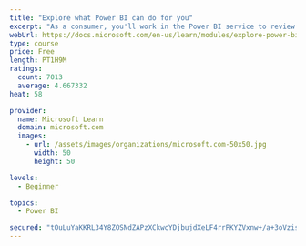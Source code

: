 ```yaml
---
title: "Explore what Power BI can do for you"
excerpt: "As a consumer, you'll work in the Power BI service to review and interact with content that has been shared with you. This module provides the foundational information that you need to work effectively in the Power BI service."
webUrl: https://docs.microsoft.com/en-us/learn/modules/explore-power-bi-service/
type: course
price: Free
length: PT1H9M
ratings:
  count: 7013
  average: 4.667332
heat: 58

provider:
  name: Microsoft Learn
  domain: microsoft.com
  images:
    - url: /assets/images/organizations/microsoft.com-50x50.jpg
      width: 50
      height: 50

levels:
  - Beginner

topics:
  - Power BI

secured: "tOuLuYaKKRL34Y8ZOSNdZAPzXCkwcYDjbujdXeLF4rrPKYZVxnw+/a+3oVzislexSzbTb0vbJKzccdMsMMo8Fkr7ZJPLl7mFfPLZI72Jov0r4N6CniOgAiJ5Tj0+Mwr1cAuZ+GFyav85kPgSx1ogWJRjcf4u60Utmd7Rt65c+66rdVOqYJJjeI+C0ELAYMtCBBzcG1mzngP1SO0cSHZT03I9sT9X9gPOHux2wNfa8m1dnKG1ZwHywATSRLpQBbqZC48zoQHGIFkJ6FPNTQZZ2NgteT1aWPTrEEsKyruwZbv/+bEaT3zVhkBB+JQ2nCgsFm78cseBNxuCfjvtsz284sOXG3LV6xIpP+OoynHrqK/CKBf25+DFcElCx1su+2X6sJhZns7UzI5nV/HblgBDq/O+2QVJ4x+8itgBppopTQQ=;5eMrguiyiSVndStViUWi7A=="
---
```


